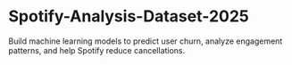 # Spotify-Analysis-Dataset-2025
 Build machine learning models to predict user churn, analyze engagement patterns, and help Spotify reduce cancellations.
